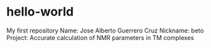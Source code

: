 # hello-world
My first repository
Name: Jose Alberto Guerrero Cruz
Nickname: beto
Project: Accurate calculation of NMR parameters in TM complexes
